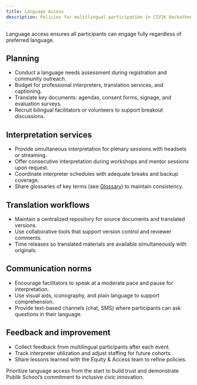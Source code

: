 ```yaml
---
title: Language Access
description: Policies for multilingual participation in CIVIK Hackathons.
---
```


Language access ensures all participants can engage fully regardless of preferred language.

## Planning

- Conduct a language needs assessment during registration and community outreach.
- Budget for professional interpreters, translation services, and captioning.
- Translate key documents: agendas, consent forms, signage, and evaluation surveys.
- Recruit bilingual facilitators or volunteers to support breakout discussions.

## Interpretation services

- Provide simultaneous interpretation for plenary sessions with headsets or streaming.
- Offer consecutive interpretation during workshops and mentor sessions upon request.
- Coordinate interpreter schedules with adequate breaks and backup coverage.
- Share glossaries of key terms (see [Glossary](../overview/glossary)) to maintain consistency.

## Translation workflows

- Maintain a centralized repository for source documents and translated versions.
- Use collaborative tools that support version control and reviewer comments.
- Time releases so translated materials are available simultaneously with originals.

## Communication norms

- Encourage facilitators to speak at a moderate pace and pause for interpretation.
- Use visual aids, iconography, and plain language to support comprehension.
- Provide text-based channels (chat, SMS) where participants can ask questions in their language.

## Feedback and improvement

- Collect feedback from multilingual participants after each event.
- Track interpreter utilization and adjust staffing for future cohorts.
- Share lessons learned with the Equity & Access team to refine policies.

Prioritize language access from the start to build trust and demonstrate Publik School’s commitment to inclusive civic innovation.
